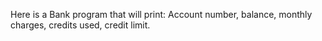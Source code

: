 Here is a Bank program that will print: Account number, balance, monthly charges, credits used, credit limit.

